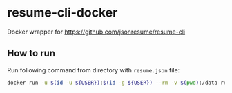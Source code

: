 # resume-cli-docker
Docker wrapper for https://github.com/jsonresume/resume-cli

## How to run

Run following command from directory with `resume.json` file:

```sh
docker run -u $(id -u ${USER}):$(id -g ${USER}) --rm -v $(pwd):/data resume export /data/out.html -t <theme-name> -r /data/resume.json

```